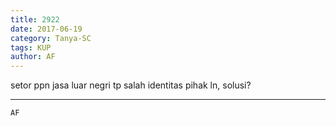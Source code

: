 ```yaml
---
title: 2922
date: 2017-06-19
category: Tanya-SC
tags: KUP
author: AF
---
```


setor ppn jasa luar negri tp salah identitas pihak ln, solusi?

---



`AF`

